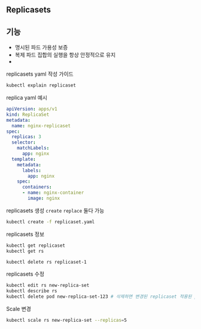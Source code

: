 ## Replicasets
## 기능
- 명시된 파드 가용성 보증
- 복제 파드 집합의 실행을 항상 안정적으로 유지
- 
replicasets yaml 작성 가이드
```bash
kubectl explain replicaset 
```

replica yaml 예시
```yaml
apiVersion: apps/v1
kind: ReplicaSet
metadata:
  name: nginx-replicaset
spec:
  replicas: 3
  selector:
    matchLabels: 
      app: nginx
  template:
    metadata:
      labels:
        app: nginx
    spec:
      containers:
      - name: nginx-container
        image: nginx
```

replicasets 생성 `create`  `replace` 둘다 가능
```bash
kubectl create -f replicaset.yaml
```

replicasets 정보
```bash
kubectl get replicaset
kubectl get rs

kubectl delete rs replicaset-1
```

replicasets 수정
```bash
kubectl edit rs new-replica-set
kubectl describe rs
kubectl delete pod new-replica-set-123 # 삭제하면 변경된 replicaset 적용된 pod 자동 실행
```

Scale 변경
```bash
kubectl scale rs new-replica-set --replicas=5
```
